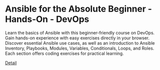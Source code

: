 # Ansible for the Absolute Beginner - Hands-On - DevOps

Learn the basics of Ansible with this beginner-friendly course on DevOps. Gain hands-on experience with easy exercises directly in your browser. Discover essential Ansible use cases, as well as an introduction to Ansible Inventory, Playbooks, Modules, Variables, Conditionals, Loops, and Roles. Each section offers coding exercises for practical learning. 

[Detail](https://eduitfree.com/courses/ansible-for-the-absolute-beginner-hands-on-devops)